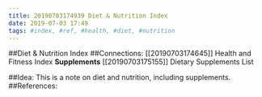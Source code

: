 ```yaml
---
title: 20190703174939 Diet & Nutrition Index
date: 2019-07-03 17:49
tags: #index, #ref, #health, #diet, #nutrition
---
```

##Diet & Nutrition Index
##Connections:
[[20190703174645]] Health and Fitness Index
**Supplements**
[[20190703175155]] Dietary Supplements List

##Idea:
This is a note on diet and nutrition, including supplements.
##References:
